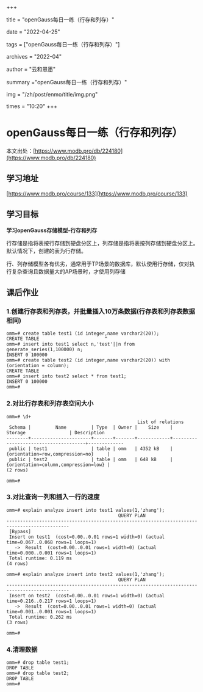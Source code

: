 +++

title = "openGauss每日一练（行存和列存）" 

date = "2022-04-25" 

tags = ["openGauss每日一练（行存和列存）"] 

archives = "2022-04" 

author = "云和恩墨" 

summary ="openGauss每日一练（行存和列存）"

img = "/zh/post/enmo/title/img.png" 

times = "10:20"
+++

# openGauss每日一练（行存和列存）

本文出处：[https://www.modb.pro/db/224180](https://www.modb.pro/db/224180)

## 学习地址

[https://www.modb.pro/course/133](https://www.modb.pro/course/133)

## 学习目标

**学习openGauss存储模型-行存和列存**

行存储是指将表按行存储到硬盘分区上，列存储是指将表按列存储到硬盘分区上。默认情况下，创建的表为行存储。

行、列存储模型各有优劣，通常用于TP场景的数据库，默认使用行存储，仅对执行复杂查询且数据量大的AP场景时，才使用列存储

## 课后作业

### **1.创建行存表和列存表，并批量插入10万条数据(行存表和列存表数据相同)**

```
omm=# create table test1 (id integer,name varchar2(20));
CREATE TABLE                        ^
omm=# insert into test1 select n,'test'||n from generate_series(1,100000) n;
INSERT 0 100000
omm=# create table test2 (id integer,name varchar2(20)) with (orientation = column);
CREATE TABLE
omm=# insert into test2 select * from test1;
INSERT 0 100000
omm=# 
```

### **2.对比行存表和列存表空间大小**

```
omm=# \d+
                                                List of relations
 Schema |         Name         | Type  | Owner |    Size    |               Storage                | Description 
--------+----------------------+-------+-------+------------+--------------------------------------+-------------
 public | test1                | table | omm   | 4352 kB    | {orientation=row,compression=no}     | 
 public | test2                | table | omm   | 648 kB     | {orientation=column,compression=low} | 
(2 rows)

omm=# 
```

### **3.对比查询一列和插入一行的速度**

```
omm=# explain analyze insert into test1 values(1,'zhang');
                                         QUERY PLAN                                          
---------------------------------------------------------------------------------------------
 [Bypass]
 Insert on test1  (cost=0.00..0.01 rows=1 width=0) (actual time=0.067..0.068 rows=1 loops=1)
   ->  Result  (cost=0.00..0.01 rows=1 width=0) (actual time=0.000..0.001 rows=1 loops=1)
 Total runtime: 0.119 ms
(4 rows)

omm=# explain analyze insert into test2 values(1,'zhang');
                                         QUERY PLAN                                          
---------------------------------------------------------------------------------------------
 Insert on test2  (cost=0.00..0.01 rows=1 width=0) (actual time=0.216..0.217 rows=1 loops=1)
   ->  Result  (cost=0.00..0.01 rows=1 width=0) (actual time=0.001..0.001 rows=1 loops=1)
 Total runtime: 0.262 ms
(3 rows)

omm=# 
```

### **4.清理数据**

```
omm=# drop table test1;
DROP TABLE
omm=# drop table test2;
DROP TABLE
omm=# 
```
